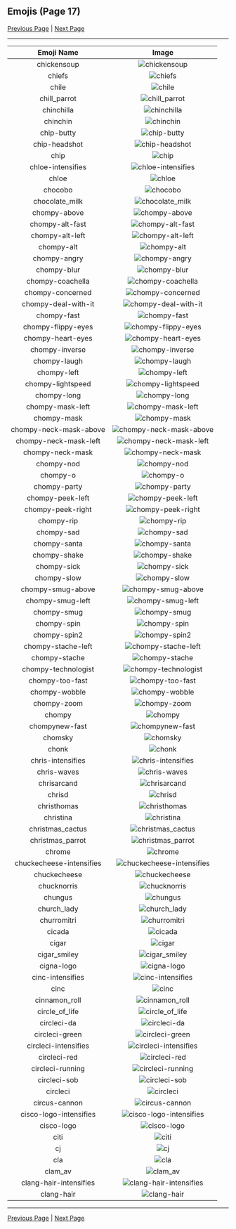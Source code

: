 
## Emojis (Page 17)

[Previous Page](/docs/hashicorp/page-c-0016.md)
  | [Next Page](/docs/hashicorp/page-c-0018.md)

<hr />

|Emoji Name|Image|
| :-: | :-: |
|chickensoup| ![chickensoup](/emojis/hashicorp/chickensoup.jpg)|
|chiefs| ![chiefs](/emojis/hashicorp/chiefs.jpg)|
|chile| ![chile](/emojis/hashicorp/chile.png)|
|chill_parrot| ![chill_parrot](/emojis/hashicorp/chill_parrot.gif)|
|chinchilla| ![chinchilla](/emojis/hashicorp/chinchilla.png)|
|chinchin| ![chinchin](/emojis/hashicorp/chinchin.png)|
|chip-butty| ![chip-butty](/emojis/hashicorp/chip-butty.png)|
|chip-headshot| ![chip-headshot](/emojis/hashicorp/chip-headshot.jpg)|
|chip| ![chip](/emojis/hashicorp/chip.jpg)|
|chloe-intensifies| ![chloe-intensifies](/emojis/hashicorp/chloe-intensifies.gif)|
|chloe| ![chloe](/emojis/hashicorp/chloe.gif)|
|chocobo| ![chocobo](/emojis/hashicorp/chocobo.png)|
|chocolate_milk| ![chocolate_milk](/emojis/hashicorp/chocolate_milk.png)|
|chompy-above| ![chompy-above](/emojis/hashicorp/chompy-above.gif)|
|chompy-alt-fast| ![chompy-alt-fast](/emojis/hashicorp/chompy-alt-fast.gif)|
|chompy-alt-left| ![chompy-alt-left](/emojis/hashicorp/chompy-alt-left.gif)|
|chompy-alt| ![chompy-alt](/emojis/hashicorp/chompy-alt.gif)|
|chompy-angry| ![chompy-angry](/emojis/hashicorp/chompy-angry.gif)|
|chompy-blur| ![chompy-blur](/emojis/hashicorp/chompy-blur.gif)|
|chompy-coachella| ![chompy-coachella](/emojis/hashicorp/chompy-coachella.gif)|
|chompy-concerned| ![chompy-concerned](/emojis/hashicorp/chompy-concerned.gif)|
|chompy-deal-with-it| ![chompy-deal-with-it](/emojis/hashicorp/chompy-deal-with-it.gif)|
|chompy-fast| ![chompy-fast](/emojis/hashicorp/chompy-fast.gif)|
|chompy-flippy-eyes| ![chompy-flippy-eyes](/emojis/hashicorp/chompy-flippy-eyes.gif)|
|chompy-heart-eyes| ![chompy-heart-eyes](/emojis/hashicorp/chompy-heart-eyes.gif)|
|chompy-inverse| ![chompy-inverse](/emojis/hashicorp/chompy-inverse.gif)|
|chompy-laugh| ![chompy-laugh](/emojis/hashicorp/chompy-laugh.gif)|
|chompy-left| ![chompy-left](/emojis/hashicorp/chompy-left.gif)|
|chompy-lightspeed| ![chompy-lightspeed](/emojis/hashicorp/chompy-lightspeed.gif)|
|chompy-long| ![chompy-long](/emojis/hashicorp/chompy-long.gif)|
|chompy-mask-left| ![chompy-mask-left](/emojis/hashicorp/chompy-mask-left.gif)|
|chompy-mask| ![chompy-mask](/emojis/hashicorp/chompy-mask.gif)|
|chompy-neck-mask-above| ![chompy-neck-mask-above](/emojis/hashicorp/chompy-neck-mask-above.gif)|
|chompy-neck-mask-left| ![chompy-neck-mask-left](/emojis/hashicorp/chompy-neck-mask-left.gif)|
|chompy-neck-mask| ![chompy-neck-mask](/emojis/hashicorp/chompy-neck-mask.gif)|
|chompy-nod| ![chompy-nod](/emojis/hashicorp/chompy-nod.gif)|
|chompy-o| ![chompy-o](/emojis/hashicorp/chompy-o.gif)|
|chompy-party| ![chompy-party](/emojis/hashicorp/chompy-party.gif)|
|chompy-peek-left| ![chompy-peek-left](/emojis/hashicorp/chompy-peek-left.gif)|
|chompy-peek-right| ![chompy-peek-right](/emojis/hashicorp/chompy-peek-right.gif)|
|chompy-rip| ![chompy-rip](/emojis/hashicorp/chompy-rip.gif)|
|chompy-sad| ![chompy-sad](/emojis/hashicorp/chompy-sad.png)|
|chompy-santa| ![chompy-santa](/emojis/hashicorp/chompy-santa.gif)|
|chompy-shake| ![chompy-shake](/emojis/hashicorp/chompy-shake.gif)|
|chompy-sick| ![chompy-sick](/emojis/hashicorp/chompy-sick.gif)|
|chompy-slow| ![chompy-slow](/emojis/hashicorp/chompy-slow.gif)|
|chompy-smug-above| ![chompy-smug-above](/emojis/hashicorp/chompy-smug-above.gif)|
|chompy-smug-left| ![chompy-smug-left](/emojis/hashicorp/chompy-smug-left.gif)|
|chompy-smug| ![chompy-smug](/emojis/hashicorp/chompy-smug.gif)|
|chompy-spin| ![chompy-spin](/emojis/hashicorp/chompy-spin.gif)|
|chompy-spin2| ![chompy-spin2](/emojis/hashicorp/chompy-spin2.gif)|
|chompy-stache-left| ![chompy-stache-left](/emojis/hashicorp/chompy-stache-left.gif)|
|chompy-stache| ![chompy-stache](/emojis/hashicorp/chompy-stache.gif)|
|chompy-technologist| ![chompy-technologist](/emojis/hashicorp/chompy-technologist.gif)|
|chompy-too-fast| ![chompy-too-fast](/emojis/hashicorp/chompy-too-fast.gif)|
|chompy-wobble| ![chompy-wobble](/emojis/hashicorp/chompy-wobble.gif)|
|chompy-zoom| ![chompy-zoom](/emojis/hashicorp/chompy-zoom.gif)|
|chompy| ![chompy](/emojis/hashicorp/chompy.gif)|
|chompynew-fast| ![chompynew-fast](/emojis/hashicorp/chompynew-fast.gif)|
|chomsky| ![chomsky](/emojis/hashicorp/chomsky.png)|
|chonk| ![chonk](/emojis/hashicorp/chonk.png)|
|chris-intensifies| ![chris-intensifies](/emojis/hashicorp/chris-intensifies.gif)|
|chris-waves| ![chris-waves](/emojis/hashicorp/chris-waves.gif)|
|chrisarcand| ![chrisarcand](/emojis/hashicorp/chrisarcand.png)|
|chrisd| ![chrisd](/emojis/hashicorp/chrisd.png)|
|christhomas| ![christhomas](/emojis/hashicorp/christhomas.png)|
|christina| ![christina](/emojis/hashicorp/christina.png)|
|christmas_cactus| ![christmas_cactus](/emojis/hashicorp/christmas_cactus.png)|
|christmas_parrot| ![christmas_parrot](/emojis/hashicorp/christmas_parrot.gif)|
|chrome| ![chrome](/emojis/hashicorp/chrome.png)|
|chuckecheese-intensifies| ![chuckecheese-intensifies](/emojis/hashicorp/chuckecheese-intensifies.gif)|
|chuckecheese| ![chuckecheese](/emojis/hashicorp/chuckecheese.png)|
|chucknorris| ![chucknorris](/emojis/hashicorp/chucknorris.png)|
|chungus| ![chungus](/emojis/hashicorp/chungus.png)|
|church_lady| ![church_lady](/emojis/hashicorp/church_lady.jpg)|
|churromitri| ![churromitri](/emojis/hashicorp/churromitri.png)|
|cicada| ![cicada](/emojis/hashicorp/cicada.gif)|
|cigar| ![cigar](/emojis/hashicorp/cigar.png)|
|cigar_smiley| ![cigar_smiley](/emojis/hashicorp/cigar_smiley.jpg)|
|cigna-logo| ![cigna-logo](/emojis/hashicorp/cigna-logo.png)|
|cinc-intensifies| ![cinc-intensifies](/emojis/hashicorp/cinc-intensifies.gif)|
|cinc| ![cinc](/emojis/hashicorp/cinc.png)|
|cinnamon_roll| ![cinnamon_roll](/emojis/hashicorp/cinnamon_roll.png)|
|circle_of_life| ![circle_of_life](/emojis/hashicorp/circle_of_life.png)|
|circleci-da| ![circleci-da](/emojis/hashicorp/circleci-da.png)|
|circleci-green| ![circleci-green](/emojis/hashicorp/circleci-green.png)|
|circleci-intensifies| ![circleci-intensifies](/emojis/hashicorp/circleci-intensifies.gif)|
|circleci-red| ![circleci-red](/emojis/hashicorp/circleci-red.png)|
|circleci-running| ![circleci-running](/emojis/hashicorp/circleci-running.gif)|
|circleci-sob| ![circleci-sob](/emojis/hashicorp/circleci-sob.png)|
|circleci| ![circleci](/emojis/hashicorp/circleci.png)|
|circus-cannon| ![circus-cannon](/emojis/hashicorp/circus-cannon.png)|
|cisco-logo-intensifies| ![cisco-logo-intensifies](/emojis/hashicorp/cisco-logo-intensifies.gif)|
|cisco-logo| ![cisco-logo](/emojis/hashicorp/cisco-logo.png)|
|citi| ![citi](/emojis/hashicorp/citi.png)|
|cj| ![cj](/emojis/hashicorp/cj.png)|
|cla| ![cla](/emojis/hashicorp/cla.png)|
|clam_av| ![clam_av](/emojis/hashicorp/clam_av.png)|
|clang-hair-intensifies| ![clang-hair-intensifies](/emojis/hashicorp/clang-hair-intensifies.gif)|
|clang-hair| ![clang-hair](/emojis/hashicorp/clang-hair.png)|

<hr/>

[Previous Page](/docs/hashicorp/page-c-0016.md)
  | [Next Page](/docs/hashicorp/page-c-0018.md)